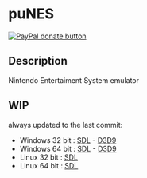 <h1>puNES</h1>

<span class="badge-paypal"><a href="https://www.paypal.com/cgi-bin/webscr?cmd=_s-xclick&hosted_button_id=QPPXNRL5NAHDC" title="Donate to this project using Paypal"><img src="https://img.shields.io/badge/paypal-donate-yellow.svg" alt="PayPal donate button" /></a></span>

Description
-----------

Nintendo Entertaiment System emulator

WIP
-----------
always updated to the last commit:
* Windows 32 bit : [SDL](https://www.dropbox.com/s/3b15hk5ad2mbepr/punes32.wip.sdl.zip?dl=0) - [D3D9](https://www.dropbox.com/s/avvmels3hi060zw/punes32.wip.d3d9.zip?dl=0)
* Windows 64 bit : [SDL](https://www.dropbox.com/s/jki4udcrwwq3hym/punes64.wip.sdl.zip?dl=0) - [D3D9](https://www.dropbox.com/s/29bzoqvru983ix6/punes64.wip.d3d9.zip?dl=0)
* Linux 32 bit : [SDL](https://www.dropbox.com/s/yt66qgzn2dukqj1/punes32?dl=0)
* Linux 64 bit : [SDL](https://www.dropbox.com/s/5n74roezzf5a2qy/punes64?dl=0)
